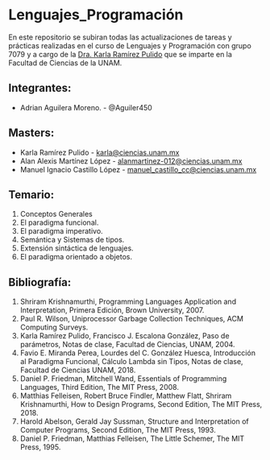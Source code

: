 # Lenguajes_Programación
En este repositorio se subiran todas las actualizaciones de tareas y prácticas realizadas en el curso de Lenguajes y Programación con grupo 7079 y a cargo de la [Dra. Karla Ramírez Pulido](https://sites.google.com/ciencias.unam.mx/karlaramirezpulido/home) que se imparte en la Facultad de Ciencias de la UNAM.

## Integrantes:
- Adrian Aguilera Moreno. - @Aguiler450

## Masters:
- Karla Ramírez Pulido          - karla@ciencias.unam.mx
- Alan Alexis Martínez López    - alanmartinez-012@ciencias.unam.mx
- Manuel Ignacio Castillo López - manuel_castillo_cc@ciencias.unam.mx

## Temario:
1. Conceptos Generales
2. El paradigma funcional.
3. El paradigma imperativo.
4. Semántica y Sistemas de tipos.
5. Extensión sintáctica de lenguajes.
6. El paradigma orientado a objetos.

## Bibliografía:
1. Shriram Krishnamurthi, Programming Languages Application and Interpretation, Primera Edición, Brown University, 2007.
2. Paul R. Wilson, Uniprocessor Garbage Collection Techniques, ACM Computing Surveys.
3. Karla Ramírez Pulido, Francisco J. Escalona González, Paso de parámetros, Notas de clase, Facultad de Ciencias, UNAM, 2004.
4. Favio E. Miranda Perea, Lourdes del C. González Huesca, Introducción al Paradigma Funcional, Cálculo Lambda sin Tipos, Notas de clase, Facultad de Ciencias UNAM, 2018.
5. Daniel P. Friedman, Mitchell Wand, Essentials of Programming Languages, Third Edition, The MIT Press, 2008.
6. Matthias Felleisen, Robert Bruce Findler, Matthew Flatt, Shriram Krishnamurthi, How to Design Programs, Second Edition, The MIT Press, 2018.
7. Harold Abelson, Gerald Jay Sussman, Structure and Interpretation of Computer Programs, Second Edition, The MIT Press, 1993.
8. Daniel P. Friedman, Matthias Felleisen, The Little Schemer, The MIT Press, 1995.
